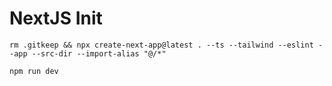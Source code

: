# NextJS Init
```
rm .gitkeep && npx create-next-app@latest . --ts --tailwind --eslint --app --src-dir --import-alias "@/*"
```

```
npm run dev
```